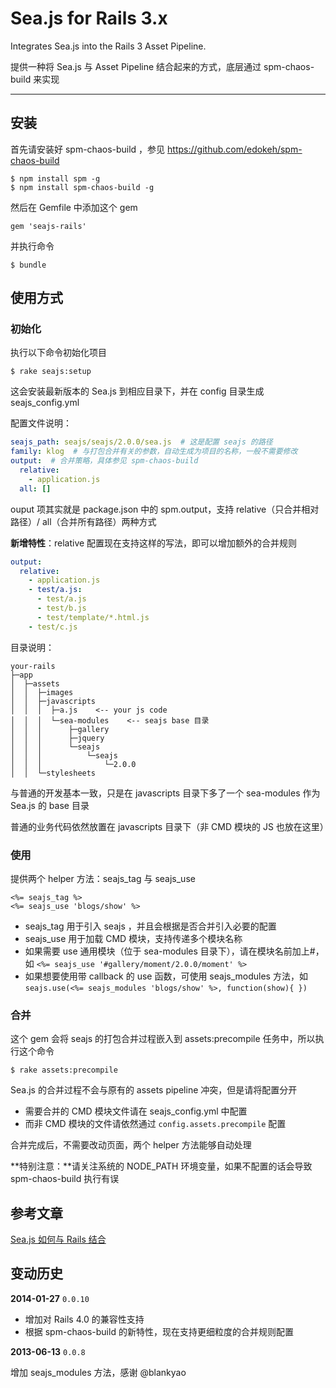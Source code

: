 # Sea.js for Rails 3.x

Integrates Sea.js into the Rails 3 Asset Pipeline.

提供一种将 Sea.js 与 Asset Pipeline 结合起来的方式，底层通过 spm-chaos-build 来实现

-----

## 安装

首先请安装好 spm-chaos-build ，参见 https://github.com/edokeh/spm-chaos-build

    $ npm install spm -g
    $ npm install spm-chaos-build -g

然后在 Gemfile 中添加这个 gem

    gem 'seajs-rails'

并执行命令

    $ bundle

## 使用方式

### 初始化

执行以下命令初始化项目

    $ rake seajs:setup

这会安装最新版本的 Sea.js 到相应目录下，并在 config 目录生成 seajs_config.yml

配置文件说明：

```yaml
seajs_path: seajs/seajs/2.0.0/sea.js  # 这是配置 seajs 的路径
family: klog  # 与打包合并有关的参数，自动生成为项目的名称，一般不需要修改
output:  # 合并策略，具体参见 spm-chaos-build
  relative:
    - application.js
  all: []
```

ouput 项其实就是 package.json 中的 spm.output，支持 relative（只合并相对路径）/ all（合并所有路径）两种方式

**新增特性**：relative 配置现在支持这样的写法，即可以增加额外的合并规则

```yaml
output:
  relative:
    - application.js
    - test/a.js:
      - test/a.js
      - test/b.js
      - test/template/*.html.js
    - test/c.js
```

目录说明：

    your-rails
    ├─app
    │  ├─assets
    │  │  ├─images
    │  │  ├─javascripts
    │  │  │  ├─a.js    <-- your js code
    │  │  │  └─sea-modules    <-- seajs base 目录
    │  │  │      ├─gallery
    │  │  │      ├─jquery
    │  │  │      └─seajs
    │  │  │          └─seajs
    │  │  │              └─2.0.0
    │  │  └─stylesheets

与普通的开发基本一致，只是在 javascripts 目录下多了一个 sea-modules 作为 Sea.js 的 base 目录

普通的业务代码依然放置在 javascripts 目录下（非 CMD 模块的 JS 也放在这里）

### 使用

提供两个 helper 方法：seajs_tag 与 seajs_use

```erb
<%= seajs_tag %>
<%= seajs_use 'blogs/show' %>
```
* seajs_tag 用于引入 seajs ，并且会根据是否合并引入必要的配置
* seajs_use 用于加载 CMD 模块，支持传递多个模块名称
* 如果需要 use 通用模块（位于 sea-modules 目录下），请在模块名前加上#，如 `<%= seajs_use '#gallery/moment/2.0.0/moment' %>`
* 如果想要使用带 callback 的 use 函数，可使用 seajs_modules 方法，如 `seajs.use(<%= seajs_modules 'blogs/show' %>, function(show){ })`

### 合并

这个 gem 会将 seajs 的打包合并过程嵌入到 assets:precompile 任务中，所以执行这个命令

    $ rake assets:precompile

Sea.js 的合并过程不会与原有的 assets pipeline 冲突，但是请将配置分开

* 需要合并的 CMD 模块文件请在 seajs_config.yml 中配置
* 而非 CMD 模块的文件请依然通过 `config.assets.precompile` 配置

合并完成后，不需要改动页面，两个 helper 方法能够自动处理

**特别注意：**请关注系统的 NODE_PATH 环境变量，如果不配置的话会导致 spm-chaos-build 执行有误


## 参考文章

[Sea.js 如何与 Rails 结合](http://chaoskeh.com/blog/how-to-integrates-seajs-with-rails.html)

## 变动历史

**2014-01-27** `0.0.10`

* 增加对 Rails 4.0 的兼容性支持
* 根据 spm-chaos-build 的新特性，现在支持更细粒度的合并规则配置

**2013-06-13** `0.0.8`

增加 seajs_modules 方法，感谢 @blankyao